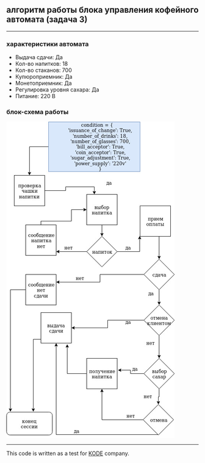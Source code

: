 ## алгоритм работы блока управления кофейного автомата (задача 3)

---

### характеристики автомата 


+ Выдача сдачи: Да
+ Кол-во напитков: 18
+ Кол-во стаканов: 700
+ Купюроприемник: Да
+ Монетоприемник: Да
+ Регулировка уровня сахара: Да
+ Питание: 220 В


### блок-схема работы

!['блок-схема'](https://github.com/nergilz/kode-task3/blob/master/kode_task_3.jpg)

---

This code is written as a test for [KODE](https://kode.ru/) company.
